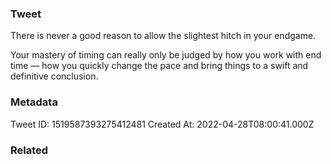 ### Tweet
There is never a good reason to allow the slightest hitch in your endgame.

Your mastery of timing can really only be judged by how you work with end time — how you quickly change the pace and bring things to a swift and definitive conclusion.

### Metadata
Tweet ID: 1519587393275412481
Created At: 2022-04-28T08:00:41.000Z

### Related


